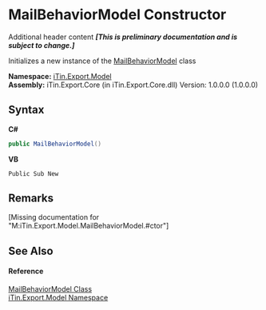 # MailBehaviorModel Constructor 
Additional header content _**\[This is preliminary documentation and is subject to change.\]**_

Initializes a new instance of the <a href="46c2fd97-c21d-54e8-bb0a-d5358f48ad05">MailBehaviorModel</a> class

**Namespace:**&nbsp;<a href="ef57ffcc-e95e-b212-5a46-9aa6f5a3511f">iTin.Export.Model</a><br />**Assembly:**&nbsp;iTin.Export.Core (in iTin.Export.Core.dll) Version: 1.0.0.0 (1.0.0.0)

## Syntax

**C#**<br />
``` C#
public MailBehaviorModel()
```

**VB**<br />
``` VB
Public Sub New
```


## Remarks
\[Missing <remarks> documentation for "M:iTin.Export.Model.MailBehaviorModel.#ctor"\]

## See Also


#### Reference
<a href="46c2fd97-c21d-54e8-bb0a-d5358f48ad05">MailBehaviorModel Class</a><br /><a href="ef57ffcc-e95e-b212-5a46-9aa6f5a3511f">iTin.Export.Model Namespace</a><br />